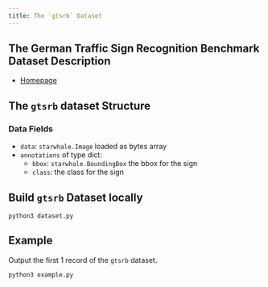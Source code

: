 ```yaml
---
title: The `gtsrb` Dataset
---
```


## The German Traffic Sign Recognition Benchmark Dataset Description

- [Homepage](https://benchmark.ini.rub.de/gtsrb_news.html)

## The `gtsrb` dataset Structure

### Data Fields

- `data`: `starwhale.Image` loaded as bytes array
- `annotations` of type dict:
    - `bbox`: `starwhale.BoundingBox` the bbox for the sign
    - `class`: the class for the sign

## Build `gtsrb` Dataset locally

```shell
python3 dataset.py
```

## Example

Output the first 1 record of the `gtsrb` dataset.

```shell
python3 example.py
```
